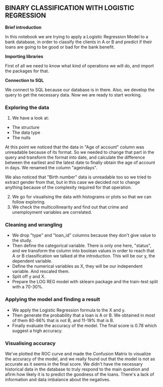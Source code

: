 ## __BINARY CLASSIFICATION WITH LOGISTIC REGRESSION__


**__Brief introduction__**

In this notebook we are trying to apply a Logistic Regression Model to a bank database, in order to classify the clients in A or B and predict if their loans are going to be good or bad for the bank benefit. 


__Importing libraries__

First of all we need to know what kind of operations we will do, and import the packages for that.

__Connection to SQL__

We connect to SQL because our database is in there.
Also, we develop the query to get the necessary data. Now we are ready to start working.

### __Exploring the data__

1. We have a look at:
+ The structure
+ The data type
+ The nulls

At this point we noticed that the data in "Age of account" column was unreadable because of its format. So we needed to change that part in the query and transform the format into date, and calculate the difference between the earliest and the latest date to finally obtain the age of account in days. We renamed the column "ageindays".

We also noticed that "Birth number" data is unreadable too so we tried to extract gender from that, but in this case we decided not to change anything because of the complexity required for that operation.

2. We go for visualising the data with histograms or plots so that we can follow exploring.
3. We check the multicollinearity and find out that crime and unemployment variables are correlated. 




### Cleaning and wrangling

+ We drop "type" and "loan_id" columns because they don't give value to the study.
+ Then define the categorical variable. There is only one here, "status", and we transform the column into boolean values in order to reach that A or B classification we talked at the introduction. This will be our y, the dependent variable. 
+ Define the numerical variables as X, they will be our independent variable. And rescaled them. 
+ Split off y and X.
+ Prepare the LOG REG model with sklearn package and the train-test split with a 70-30%.



### Applying the model and finding a result

+ We apply the Logistic Regression formula to the X and y.
+ Then generate the probability that a loan is A or B. We obtained in most of them 80-86% that is not B, and 11-19% that is B. 
+ Finally evaluate the accuracy of the model. The final score is 0.78 which suggest a high accuracy.
  


### Visualising accuracy
We've plotted the ROC curve and made the Confusion Matrix to visualize the accuracy of the model, and we really found out that the model is not as accurate as it seems in the final score. We didn't have the necessary historical data in the database to truly respond to the main question and afirm how likely it is to predict the goodness of the loans. There's a lack of information and data imbalance about the negatives.
